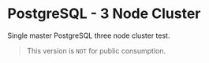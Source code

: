 # PostgreSQL - 3 Node Cluster

Single master PostgreSQL three node cluster test.

> This version is ``NOT`` for public consumption.
